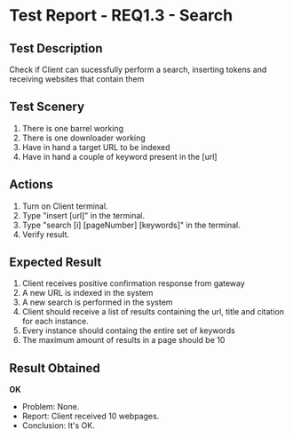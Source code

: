 # Test Report - REQ1.3 - Search

## Test Description
Check if Client can sucessfully perform a search, inserting tokens and receiving websites that contain them 

## Test Scenery

1. There is one barrel working
2. There is one downloader working
3. Have in hand a target URL to be indexed
4. Have in hand a couple of keyword present in the [url]

## Actions

1. Turn on Client terminal.
2. Type "insert [url]" in the terminal.
3. Type "search [i] [pageNumber] [keywords]" in the terminal.
4. Verify result.

## Expected Result

1. Client receives positive confirmation response from gateway
2. A new URL is indexed in the system
3. A new search is performed in the system
4. Client should receive a list of results containing the url, title and citation for each instance.
5. Every instance should containg the entire set of keywords
6. The maximum amount of results in a page should be 10


## Result Obtained
**OK**

- Problem: None.
- Report: Client received 10 webpages.
- Conclusion: It's OK.
